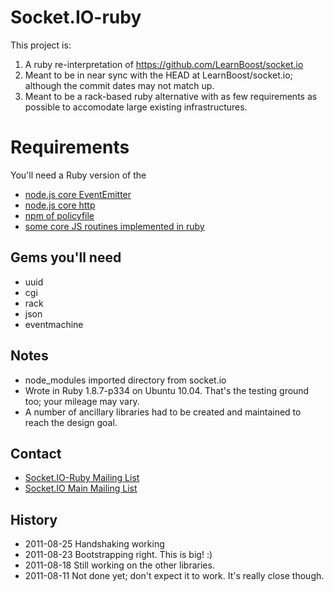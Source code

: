 # Socket.IO-ruby

This project is:

 1. A ruby re-interpretation of https://github.com/LearnBoost/socket.io
 1. Meant to be in near sync with the HEAD at LearnBoost/socket.io; although the commit dates may not match up.
 1. Meant to be a rack-based ruby alternative with as few requirements as possible to accomodate large existing infrastructures.

# Requirements

You'll need a Ruby version of the

 * [node.js core EventEmitter](https://github.com/Oblong/EventEmitter-ruby)
 * [node.js core http](https://github.com/Oblong/Http-Ruby)
 * [npm of policyfile](https://github.com/Oblong/flashpolicyd)
 * [some core JS routines implemented in ruby](https://github.com/Oblong/js-Ruby)

## Gems you'll need

 * uuid
 * cgi
 * rack
 * json
 * eventmachine

## Notes

 * node_modules imported directory from socket.io
 * Wrote in Ruby 1.8.7-p334 on Ubuntu 10.04. That's the testing ground too; your mileage may vary.
 * A number of ancillary libraries had to be created and maintained to reach the design goal.

## Contact
  * [Socket.IO-Ruby Mailing List](http://groups.google.com/group/socketio-ruby)
  * [Socket.IO Main Mailing List](http://groups.google.com/group/socket_io/)

## History

 * 2011-08-25 Handshaking working
 * 2011-08-23 Bootstrapping right. This is big! :)
 * 2011-08-18 Still working on the other libraries.
 * 2011-08-11 Not done yet; don't expect it to work. It's really close though.

